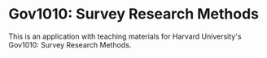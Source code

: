 # Gov1010: Survey Research Methods

This is an application with teaching materials for Harvard University's Gov1010: Survey Research Methods. 
